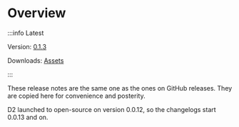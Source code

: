 # Overview

:::info Latest

Version: [0.1.3](/releases/0.1.3)

Downloads: [Assets](https://github.com/terrastruct/d2/releases/tag/v0.1.3)

:::

These release notes are the same one as the ones on GitHub releases. They are copied here
for convenience and posterity.

D2 launched to open-source on version 0.0.12, so the changelogs start 0.0.13 and on.
